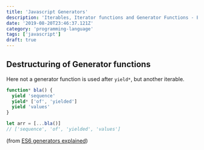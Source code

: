 ```yaml
---
title: 'Javascript Generators'
description: 'Iterables, Iterator functions and Generator Functions - ES6 Generators in Javascript explained'
date: '2019-08-20T23:46:37.121Z'
category: 'programming-language'
tags: ['javascript']
draft: true
---
```


## Destructuring of Generator functions

Here not a generator function is used after `yield*`, but another iterable.

```js
function* bla() {
  yield 'sequence'
  yield* ['of', 'yielded']
  yield 'values'
}

let arr = [...bla()]
// ['sequence', 'of', 'yielded', 'values']
```

(from [ES6 generators explained](http://2ality.com/2015/03/es6-generators.html))
